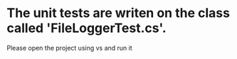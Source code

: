 # The unit tests are writen on the class called 'FileLoggerTest.cs'.
Please open the project using vs and run it
